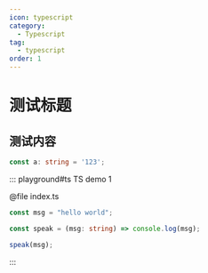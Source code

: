 ```yaml
---
icon: typescript
category:
  - Typescript
tag:
  - typescript
order: 1
---
```

# 测试标题
## 测试内容
```typescript
const a: string = '123';
```
::: playground#ts TS demo 1

@file index.ts

```ts
const msg = "hello world";

const speak = (msg: string) => console.log(msg);

speak(msg);
```

:::
